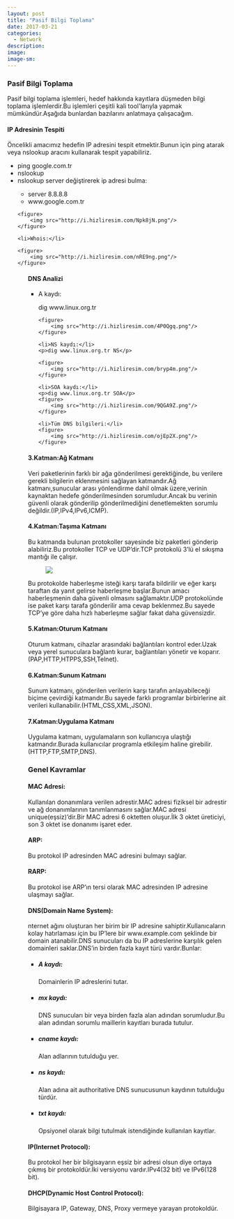 ```yaml
---
layout: post
title: "Pasif Bilgi Toplama"
date: 2017-03-21
categories:
  - Network
description: 
image: 
image-sm:
---
```


<h3>Pasif Bilgi Toplama</h3>

<p>Pasif bilgi toplama işlemleri, hedef hakkında kayıtlara düşmeden bilgi toplama işlemlerdir.Bu işlemleri çeşitli kali tool'larıyla yapmak mümkündür.Aşağıda bunlardan bazılarını anlatmaya çalışacağım.</p>

<h4>IP Adresinin Tespiti </h4>

<p>Öncelikli amacımız hedefin IP adresini tespit etmektir.Bunun için ping atarak veya nslookup aracını kullanarak tespit yapabiliriz.</p>

<ul>
	<li>ping google.com.tr</li>
	<li>nslookup</li>
	<li>nslookup server değiştirerek ip adresi bulma:</li>
		<ul>
        	<li>server 8.8.8.8</li>
        	<li>www.google.com.tr</li>
		</ul>

	<figure>
  		<img src="http://i.hizliresim.com/Npk8jN.png"/>
	</figure>

	<li>Whois:</li>

	<figure>
  		<img src="http://i.hizliresim.com/nRE9ng.png"/>
	</figure>
<ul>

<h4>DNS Analizi</h4>

<ul>
	<li>A kaydı:</li>
	<p>dig www.linux.org.tr</p>
	
	<figure>
  		<img src="http://i.hizliresim.com/4P0Qgq.png"/>
	</figure>

	<li>NS kaydı:</li>
	<p>dig www.linux.org.tr NS</p>

	<figure>
  		<img src="http://i.hizliresim.com/bryp4m.png"/>
	</figure>

	<li>SOA kaydı:</li>
	<p>dig www.linux.org.tr SOA</p>
	<figure>
  		<img src="http://i.hizliresim.com/9QGA9Z.png"/>
	</figure>

	<li>Tüm DNS bilgileri:</li>
	<figure>
  		<img src="http://i.hizliresim.com/ojEp2X.png"/>
	</figure>

</ul>

<h4>3.Katman:Ağ Katmanı</h4>
<p>Veri paketlerinin farklı bir ağa gönderilmesi gerektiğinde, bu verilere gerekli bilgilerin eklenmesini sağlayan katmandır.Ağ katmanı,sunucular arası yönlendirme dahil olmak üzere,verinin kaynaktan hedefe gönderilmesinden sorumludur.Ancak bu verinin güvenli olarak gönderilip gönderilmediğini denetlemekten sorumlu değildir.(IP,IPv4,IPv6,ICMP).</p>

<h4>4.Katman:Taşıma Katmanı</h4>
<p>Bu katmanda bulunan protokoller sayesinde biz paketleri gönderip alabiliriz.Bu protokoller TCP ve UDP’dir.TCP protokolü 3’lü el sıkışma mantığı ile çalışır.</p>

<figure>
  <img src="http://i.hizliresim.com/r3jz93.jpg"/>
</figure>

<p>Bu protokolde haberleşme isteği karşı tarafa bildirilir ve eğer karşı taraftan da yanıt gelirse haberleşme başlar.Bunun amacı haberleşmenin daha güvenli olmasını sağlamaktır.UDP protokolünde ise paket karşı tarafa gönderilir ama cevap beklenmez.Bu sayede TCP’ye göre daha hızlı haberleşme sağlar fakat daha güvensizdir.</p>

<h4>5.Katman:Oturum Katmanı</h4>
<p>Oturum katmanı, cihazlar arasındaki bağlantıları kontrol eder.Uzak veya yerel sunuculara bağlantı kurar, bağlantıları yönetir ve koparır.(PAP,HTTP,HTPPS,SSH,Telnet).</p>

<h4>6.Katman:Sunum Katmanı</h4>
<p>Sunum katmanı, gönderilen verilerin karşı tarafın anlayabileceği biçime çevirdiği katmandır.Bu sayede farklı programlar birbirlerine ait verileri kullanabilir.(HTML,CSS,XML,JSON).</p>

<h4>7.Katman:Uygulama Katmanı</h4>
<p>Uygulama katmanı, uygulamaların son kullanıcıya ulaştığı katmandır.Burada kullanıcılar programla etkileşim haline girebilir.(HTTP,FTP,SMTP,DNS).</p>

<h3>Genel Kavramlar</h3>

<p><h4>MAC Adresi:</h4>Kullanılan donanımlara verilen adrestir.MAC adresi fiziksel bir adrestir ve ağ donanımlarının tanımlanmasını sağlar.MAC adresi unique(eşsiz)’dir.Bir MAC adresi 6 oktetten oluşur.İlk 3 oktet üreticiyi, son 3 oktet ise donanımı işaret eder.</p>

<p><h4>ARP:</h4>Bu protokol IP adresinden MAC adresini bulmayı sağlar.</p>

<p><h4>RARP:</h4>Bu protokol ise ARP’ın tersi olarak MAC adresinden IP adresine ulaşmayı sağlar.</p>

<p><h4>DNS(Domain Name System):</h4>nternet ağını oluşturan her birim bir IP adresine sahiptir.Kullanıcaların kolay hatırlaması için bu IP’lere bir www.example.com şeklinde bir domain atanabilir.DNS sunucuları da bu IP adreslerine karşılık gelen domainleri saklar.DNS’in birden fazla kayıt türü vardır.Bunlar:</p>

<ul>
	<li><h5>A kaydı:</h5>Domainlerin IP adreslerini tutar.</li>
	<li><h5>mx kaydı:</h5>DNS sunucuları bir veya birden fazla alan adından sorumludur.Bu alan adından sorumlu maillerin kayıtları burada tutulur.</li>
	<li><h5>cname kaydı:</h5>Alan adlarının tutulduğu yer.</li>
	<li><h5>ns kaydı:</h5>Alan adına ait authoritative DNS sunucusunun kaydının tutulduğu türdür.</li>
	<li><h5>txt kaydı:</h5>Opsiyonel olarak bilgi tutulmak istendiğinde kullanılan kayıtlar.</li>
</ul>

<p><h4>IP(Internet Protocol):</h4>Bu protokol her bir bilgisayarın eşsiz bir adresi olsun diye ortaya çıkmış bir protokoldür.İki versiyonu vardır.IPv4(32 bit) ve IPv6(128 bit).</p>

<p><h4>DHCP(Dynamic Host Control Protocol):</h4>Bilgisayara IP, Gateway, DNS, Proxy vermeye yarayan protokoldür.</p>